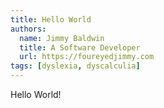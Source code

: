 ```yaml
---
title: Hello World
authors:
  name: Jimmy Baldwin
  title: A Software Developer
  url: https://foureyedjimmy.com
tags: [dyslexia, dyscalculia]
---
```

Hello World! 
